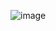 ![image](https://github.com/Emerson05/TodoList/assets/61097794/c5e2f8cb-eb82-4a8a-be24-2c8c886d7941)

